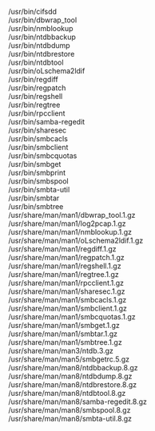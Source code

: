 /usr/bin/cifsdd  
/usr/bin/dbwrap\_tool  
/usr/bin/nmblookup  
/usr/bin/ntdbbackup  
/usr/bin/ntdbdump  
/usr/bin/ntdbrestore  
/usr/bin/ntdbtool  
/usr/bin/oLschema2ldif  
/usr/bin/regdiff  
/usr/bin/regpatch  
/usr/bin/regshell  
/usr/bin/regtree  
/usr/bin/rpcclient  
/usr/bin/samba-regedit  
/usr/bin/sharesec  
/usr/bin/smbcacls  
/usr/bin/smbclient  
/usr/bin/smbcquotas  
/usr/bin/smbget  
/usr/bin/smbprint  
/usr/bin/smbspool  
/usr/bin/smbta-util  
/usr/bin/smbtar  
/usr/bin/smbtree  
/usr/share/man/man1/dbwrap\_tool.1.gz  
/usr/share/man/man1/log2pcap.1.gz  
/usr/share/man/man1/nmblookup.1.gz  
/usr/share/man/man1/oLschema2ldif.1.gz  
/usr/share/man/man1/regdiff.1.gz  
/usr/share/man/man1/regpatch.1.gz  
/usr/share/man/man1/regshell.1.gz  
/usr/share/man/man1/regtree.1.gz  
/usr/share/man/man1/rpcclient.1.gz  
/usr/share/man/man1/sharesec.1.gz  
/usr/share/man/man1/smbcacls.1.gz  
/usr/share/man/man1/smbclient.1.gz  
/usr/share/man/man1/smbcquotas.1.gz  
/usr/share/man/man1/smbget.1.gz  
/usr/share/man/man1/smbtar.1.gz  
/usr/share/man/man1/smbtree.1.gz  
/usr/share/man/man3/ntdb.3.gz  
/usr/share/man/man5/smbgetrc.5.gz  
/usr/share/man/man8/ntdbbackup.8.gz  
/usr/share/man/man8/ntdbdump.8.gz  
/usr/share/man/man8/ntdbrestore.8.gz  
/usr/share/man/man8/ntdbtool.8.gz  
/usr/share/man/man8/samba-regedit.8.gz  
/usr/share/man/man8/smbspool.8.gz  
/usr/share/man/man8/smbta-util.8.gz  
